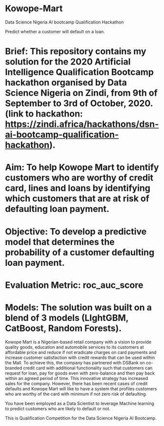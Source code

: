 # Kowope-Mart
Data Science Nigeria AI bootcamp Qualification Hackathon

Predict whether a customer will default on a loan.
# Brief: This repository contains my solution for the 2020 Artificial Intelligence Qualification Bootcamp hackathon organised by Data Science Nigeria on Zindi, from 9th of September to 3rd of October, 2020. (link to hackathon: https://zindi.africa/hackathons/dsn-ai-bootcamp-qualification-hackathon).

# Aim: To help Kowope Mart to identify customers who are worthy of credit card, lines and loans by identifying which customers that are at risk of defaulting loan payment.

# Objective: To develop a predictive model that determines the probability of a customer defaulting loan payment.

# Evaluation Metric: roc_auc_score

# Models: The solution was built on a blend of 3 models (LIghtGBM, CatBoost, Random Forests).

Kowope Mart is a Nigerian-based retail company with a vision to provide quality goods, education and automobile services to its customers at affordable price and reduce if not eradicate charges on card payments and increase customer satisfaction with credit rewards that can be used within the Mall. To achieve this, the company has partnered with DSBank on co-branded credit card with additional functionality such that customers can request for loan, pay for goods even with zero-balance and then pay back within an agreed period of time. This innovative strategy has increased sales for the company. However, there has been recent cases of credit defaults and Kowope Mart will like to have a system that profiles customers who are worthy of the card with minimum if not zero risk of defaulting.

You have been employed as a Data Scientist to leverage Machine learning to predict customers who are likely to default or not.

This is Qualification Competition for the Data Science Nigeria AI Bootcamp.
